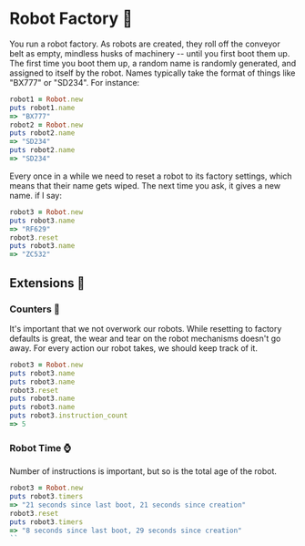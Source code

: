 # Robot Factory 🤖
You run a robot factory. As robots are created, they roll off the conveyor belt as empty, mindless husks of machinery -- until you first boot them up.
The first time you boot them up, a random name is randomly generated, and assigned to itself by the robot.
Names typically take the format of things like "BX777" or "SD234".
For instance:
```rb
robot1 = Robot.new
puts robot1.name
=> "BX777"
robot2 = Robot.new
puts robot2.name
=> "SD234"
puts robot2.name
=> "SD234"
```
Every once in a while we need to reset a robot to its factory settings, which means that their name gets wiped. The next time you ask, it gives a new name.
if I say:
```rb
robot3 = Robot.new
puts robot3.name
=> "RF629"
robot3.reset
puts robot3.name
=> "ZC532"
```
## Extensions 🧯
### Counters 🔢
It's important that we not overwork our robots. While resetting to factory defaults is great, the wear and tear on the robot mechanisms doesn't go away.
For every action our robot takes, we should keep track of it.
```rb
robot3 = Robot.new
puts robot3.name
puts robot3.name
robot3.reset
puts robot3.name
puts robot3.name
puts robot3.instruction_count
=> 5
```
### Robot Time ⌚️
Number of instructions is important, but so is the total age of the robot.
```rb
robot3 = Robot.new
puts robot3.timers
=> "21 seconds since last boot, 21 seconds since creation"
robot3.reset
puts robot3.timers
=> "8 seconds since last boot, 29 seconds since creation"
``
